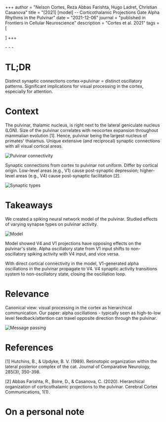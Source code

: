 +++
author = "Nelson Cortes, Reza Abbas Farishta, Hugo Ladret, Christian Casanova"
title = "[2021] [model] -- Corticothalamic Projections Gate Alpha Rhythms in the Pulvinar"
date = "2021-12-06"
journal = "published in Frontiers in Cellular Neuroscience"
description = "Cortes et al. 2021"
tags = [

]
+++

[<i class="fa-solid fa-book"></i>](https://www.frontiersin.org/articles/10.3389/fncel.2021.787170/full) - [<i class="fa-solid fa-file-pdf"></i>](https://hugoladret.github.io/publications/cortes_et_al_pulvinar.pdf) - [<i class="fa-solid fa-quote-left"></i>](https://scholar.googleusercontent.com/scholar.bib?q=info:2rWuhDabRecJ:scholar.google.com/&output=citation&scisdr=CgUKAuoEEOK9kuLcTUA:AAGBfm0AAAAAZBnZVUBkRbCvg2xAo80_7651biNTTXmq&scisig=AAGBfm0AAAAAZBnZVWxcvy0mz_lUiJM_cNQ6rhQTTgEy&scisf=4&ct=citation&cd=-1&hl=fr) - [<i class="ai ai-biorxiv"></i>](https://www.biorxiv.org/content/10.1101/2021.09.10.459796v1)

<!--more-->
# TL;DR
Distinct synaptic connections cortex->pulvinar = distinct oscillatory patterns. Significant implications for visual processing in the cortex, especially for attention.

# Context
The pulvinar, thalamic nucleus, is right next to the lateral geniculate nucleus (LGN). Size of the pulvinar correlates with neocortex expansion throughout mammalian evolution [1]. Hence, pulvinar being the largest nucleus of primates' thalamus. Unique extensive (and reciprocal) synaptic connections with all visual cortical areas.

![Pulvinar connectivity](https://hugoladret.github.io/publications/imgs/cortes_et_al_pulvinar_1.png)

Synaptic connections from cortex to pulvinar not uniform. Differ by cortical origin. Low-level areas (e.g., V1) cause post-synaptic depression; higher-level areas (e.g., V4) cause post-synaptic facilitation [2].

![Synaptic types](https://hugoladret.github.io/publications/imgs/cortes_et_al_pulvinar_2.png)

# Takeaways
We created a spiking neural network model of the pulvinar. Studied effects of varying synapse types on pulvinar activity.

![Model](https://hugoladret.github.io/publications/imgs/cortes_et_al_pulvinar_3.png)

Model showed V4 and V1 projections have opposing effects on the pulvinar's state. Alpha oscillatory state from V1 input shifts to non-oscillatory spiking activity with V4 input, and vice versa.

With direct cortical connectivity in the model, V1-generated alpha oscillations in the pulvinar propagate to V4. V4 synaptic activity transitions system to non-oscillatory state, closing the oscillation loop.

# Relevance
Canonical view: visual processing in the cortex as hierarchical communication. Our paper: alpha oscillations - typically seen as high-to-low level feedback/attention can travel opposite direction through the pulvinar.

![Message passing](https://hugoladret.github.io/publications/imgs/cortes_et_al_pulvinar_4.png)

# References
[1] Hutchins, B., & Updyke, B. V. (1989). Retinotopic organization within the lateral posterior complex of the cat. Journal of Comparative Neurology, 285(3), 350-398.

[2] Abbas Farishta, R., Boire, D., & Casanova, C. (2020). Hierarchical organization of corticothalamic projections to the pulvinar. Cerebral Cortex Communications, 1(1).

# On a personal note